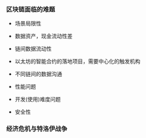 
### 区块链面临的难题



+ 场景局限性

+ 数据资产，现金流动性差

+ 链间数据流动性

+ 以太坊的智能合约的落地项目，需要中心化的触发机构

+ 不同链间的数据沟通

+ 性能问题

+ 开发(使用)难度问题

+ 安全性


### 经济危机与特洛伊战争






